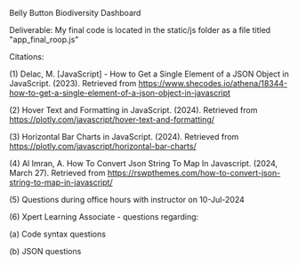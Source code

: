 Belly Button Biodiversity Dashboard


Deliverable:
My final code is located in the static/js folder as a file titled "app_final_roop.js"


Citations:

(1) Delac, M. [JavaScript] - How to Get a Single Element of a JSON Object in JavaScript. (2023). Retrieved from https://www.shecodes.io/athena/18344-how-to-get-a-single-element-of-a-json-object-in-javascript

(2) Hover Text and Formatting in JavaScript. (2024). Retrieved from https://plotly.com/javascript/hover-text-and-formatting/

(3) Horizontal Bar Charts in JavaScript. (2024). Retrieved from https://plotly.com/javascript/horizontal-bar-charts/

(4) Al Imran, A. How To Convert Json String To Map In Javascript. (2024, March 27). Retrieved from https://rswpthemes.com/how-to-convert-json-string-to-map-in-javascript/

(5) Questions during office hours with instructor on 10-Jul-2024

(6) Xpert Learning Associate - questions regarding:

(a) Code syntax questions

(b) JSON questions

